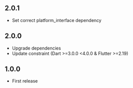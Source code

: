 ## 2.0.1

* Set correct platform_interface dependency

## 2.0.0

* Upgrade dependencies
* Update constraint (Dart >=3.0.0 <4.0.0 & Flutter >=2.19) 

## 1.0.0

* First release
